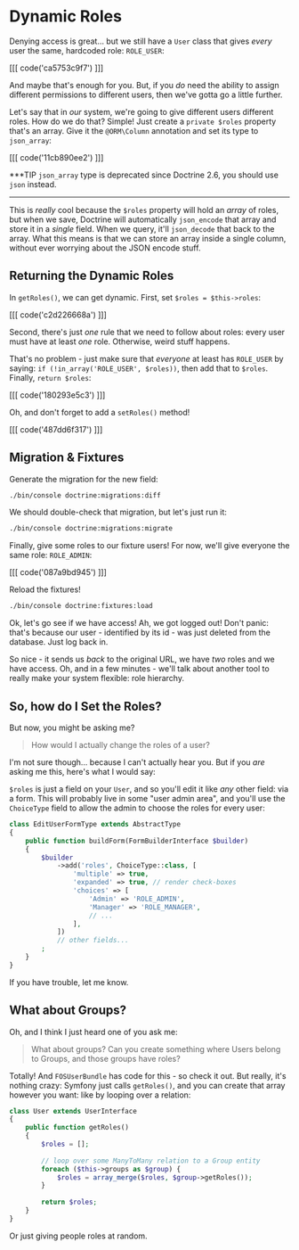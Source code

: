 # Dynamic Roles

Denying access is great... but we still have a `User` class that gives *every* user
the same, hardcoded role: `ROLE_USER`:

[[[ code('ca5753c9f7') ]]]

And maybe that's enough for you. But, if you *do* need the ability to assign different
permissions to different users, then we've gotta go a little further.

Let's say that in *our* system, we're going to give different users different roles.
How do we do that? Simple! Just create a `private $roles` property that's an array.
Give it the `@ORM\Column` annotation and set its type to `json_array`:

[[[ code('11cb890ee2') ]]]

***TIP
`json_array` type is deprecated since Doctrine 2.6, you should use `json` instead.
***

This is *really* cool because the `$roles` property will hold an *array* of roles,
but when we save, Doctrine will automatically `json_encode` that array and store
it in a *single* field. When we query, it'll `json_decode` that back to the array.
What this means is that we can store an array inside a single column, without ever
worrying about the JSON encode stuff.

## Returning the Dynamic Roles

In `getRoles()`, we can get dynamic. First, set `$roles = $this->roles`:

[[[ code('c2d226668a') ]]]

Second, there's just *one* rule that we need to follow about roles: every user must have
at least *one* role. Otherwise, weird stuff happens.

That's no problem - just make sure that *everyone* at least has `ROLE_USER` by saying:
`if (!in_array('ROLE_USER', $roles))`, then add that to `$roles`. Finally, `return $roles`:

[[[ code('180293e5c3') ]]]

Oh, and don't forget to add a `setRoles()` method!

[[[ code('487dd6f317') ]]]

## Migration & Fixtures

Generate the migration for the new field:

```bash
./bin/console doctrine:migrations:diff
```

We should double-check that migration, but let's just run it:

```bash
./bin/console doctrine:migrations:migrate
```

Finally, give some roles to our fixture users! For now, we'll give everyone the same
role: `ROLE_ADMIN`:

[[[ code('087a9bd945') ]]]

Reload the fixtures!

```bash
./bin/console doctrine:fixtures:load
```

Ok,  let's go see if we have access! Ah, we got logged out! Don't panic: that's because
our user - identified by its id - was just deleted from the database. Just log
back in.

So nice - it sends us *back* to the original URL, we have *two* roles and we have
access. Oh, and in a few minutes - we'll talk about another tool to really make
your system flexible: role hierarchy.


## So, how do I Set the Roles?

But now, you might be asking me?

> How would I actually change the roles of a user?

I'm not sure though... because I can't actually hear you. But if you *are* asking
me this, here's what I would say:

`$roles` is just a field on your `User`, and so you'll edit it like *any* other field:
via a form. This will probably live in some "user admin area", and you'll use the
`ChoiceType` field to allow the admin to choose the roles for every user:

```php
class EditUserFormType extends AbstractType
{
    public function buildForm(FormBuilderInterface $builder)
    {
        $builder
            ->add('roles', ChoiceType::class, [
                'multiple' => true,
                'expanded' => true, // render check-boxes
                'choices' => [
                    'Admin' => 'ROLE_ADMIN',
                    'Manager' => 'ROLE_MANAGER',
                    // ...
                ],
            ])
            // other fields...
        ;
    }
}
```

If you have trouble, let me know.

## What about Groups?

Oh, and I think I just heard one of you ask me:

> What about groups? Can you create something where Users belong to Groups, and
  those groups have roles?

Totally! And `FOSUserBundle` has code for this - so check it out. But really, it's
nothing crazy: Symfony just calls `getRoles()`, and you can create that array however
you want: like by looping over a relation:

```php
class User extends UserInterface
{
    public function getRoles()
    {
        $roles = [];
        
        // loop over some ManyToMany relation to a Group entity
        foreach ($this->groups as $group) {
            $roles = array_merge($roles, $group->getRoles());
        }
        
        return $roles;
    }
}
```

Or just giving people roles at random.
